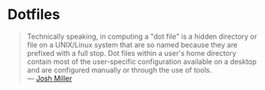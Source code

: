 Dotfiles
========

> Technically speaking, in computing a "dot file" is a hidden directory or file on a UNIX/Linux system that are so named because they are prefixed with a full stop. Dot files within a user's home directory contain most of the user-specific configuration available on a desktop and are configured manually or through the use of tools.  
— [Josh Miller](https://github.com/joshdmiller/dot-files)
